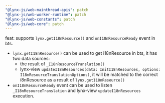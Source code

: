```yaml
---
"@lynx-js/web-mainthread-apis": patch
"@lynx-js/web-worker-runtime": patch
"@lynx-js/web-constants": patch
"@lynx-js/web-core": patch
---
```


feat: supports `lynx.getI18nResource()` and `onI18nResourceReady` event in bts.

- `lynx.getI18nResource()` can be used to get i18nResource in bts, it has two data sources:
  - the result of `_I18nResourceTranslation()`
  - lynx-view `updateI18nResources(data: InitI18nResources, options: I18nResourceTranslationOptions)`, it will be matched to the correct i8nResource as a result of `lynx.getI18nResource()`
- `onI18nResourceReady` event can be used to listen `_I18nResourceTranslation` and lynx-view `updateI18nResources` execution.
